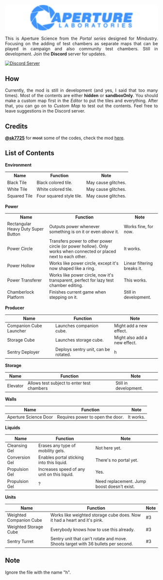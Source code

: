 <p align=center> <img alt="Icon" src="sprites-override/ui/logo.png"> </p>

<p align=justify>
This is Aperture Science from the <i>Portal series</i> designed for Mindustry. Focusing on the adding of test chambers as separate maps that can be played in campaign and also community test chambers. Still in development. Join the <b>Discord</b> server for updates.
</p>
<p align=left>
<a href="https://discord.gg/RCCVQFW">
   <img alt="Discord Server" src="https://discord.com/assets/e4923594e694a21542a489471ecffa50.svg" width=110 length=140>
</a>
</p>

## How

<p align=justify>Currently, the mod is still in development (and yes, I said that too many times). Most of the contents are either <b>hidden</b> or <b>sandboxOnly</b>. You should make a custom map first in the <i>Editor</i> to put the tiles and everything. After that, you can go on to <i>Custom Map</i> to test out the contents. Feel free to leave suggestions in the Discord server.</p>

## Credits

[**@sk7725**](https://github.com/sk7725) for ~~most~~ some of the codes, check the mod [here](https://github.com/sk7725/Commandblocks).

## List of Contents
   
**Environment**
<table>
<thead>
  <tr>
    <th>Name</th>
    <th>Function</th>
    <th>Note</th>
  </tr>
  <tr>
    <td>Black Tile</td>
    <td>Black colored tile.</td>
    <td>May cause glitches.</td>
  </tr>
  <tr>
    <td>White Tile</td>
    <td>White colored tile.</td>
    <td>May cause glitches.</td>
  </tr>
  <tr>
    <td>Squared Tile</td>
    <td>Four squared style tile.</td>
    <td>May cause glitches.</td>
  </tr>
</thead>
</table>

**Power**
<table>
<thead>
  <tr>
    <th>Name</th>
    <th>Function</th>
    <th>Note</th>
  </tr>
  <tr>
    <td>Rectangular Heavy Duty Super Button</td>
    <td>Outputs power whenever something is on it or even <span style="font-style:italic">above</span><span style="font-style:normal"> it.</span></td>
    <td>Works fine, for now.</td>
  </tr>
  <tr>
    <td>Power Circle</td>
    <td>Transfers power to other power circle (or power hollow). Only works when connected or placed next to each other.</td>
    <td>It works.</td>
  </tr>
  <tr>
    <td>Power Hollow</td>
    <td>Works like power circle, except it's now shaped like a ring.</td>
    <td>Linear filtering breaks it.</td>
  </tr>
  <tr>
    <td>Power Transferer</td>
    <td>Works like power circle, now it's transparent, perfect for lazy test chamber editing.</td>
    <td>This works.</td>
  </tr>
  <tr>
    <td>Chamberlock Platform</td>
    <td>Finishes current game when stepping on it.</td>
    <td>Still in development.</td>
</thead>
</table>

**Producer**
<table>
<thead>
  <tr>
    <th>Name</th>
    <th>Function</th>
    <th>Note</th>
  </tr>
</thead>
<tbody>
  <tr>
    <td>Companion Cube Launcher</td>
    <td>Launches companion cube.</td>
    <td>Might add a new effect.</td>
  </tr>
  <tr>
    <td>Storage Cube</td>
    <td>Launches storage cube.</td>
    <td>Might also add a new effect.</td>
  </tr>
  <tr>
    <td>Sentry Deployer</td>
    <td>Deploys sentry unit, can be rotated.</td>
    <td>h</td>
  </tr>
</tbody>
</table>

**Storage**
<table>
<thead>
  <tr>
    <th>Name</th>
    <th>Function</th>
    <th>Note</th>
  </tr>
</thead>
<tbody>
  <tr>
    <td>Elevator</td>
    <td>Allows test subject to enter test chambers</td>
    <td>Still in development.</td>
  </tr>
</tbody>
</table>

**Walls**
<table>
<thead>
  <tr>
    <th>Name</th>
    <th>Function</th>
    <th>Note</th>
  </tr>
</thead>
<tbody>
  <tr>
    <td>Aperture Science Door</td>
    <td>Requires power to open the door.</td>
    <td>It works.</td>
  </tr>
</tbody>
</table>

**Liquids**
<table>
<thead>
  <tr>
    <th>Name</th>
    <th>Function</th>
    <th>Note</th>
  </tr>
</thead>
<tbody>
  <tr>
    <td>Cleansing Gel</td>
    <td>Erases any type of mobility gels.</td>
    <td>Not here yet.</td>
  </tr>
  <tr>
    <td>Conversion Gel</td>
    <td>Enables portal sticking into this liquid.</td>
    <td>There's no portal yet.</td>
  </tr>
  <tr>
    <td>Propulsion Gel</td>
    <td>Increases speed of any unit on this liquid.</td>
    <td>Yes.</td>
  </tr>
  <tr>
    <td>Propulsion Gel</td>
    <td>?</td>
    <td>Need replacement. Jump boost doesn't exist.</td>
  </tr>
</tbody>
</table>

**Units**
<table>
<thead>
  <tr>
    <th>Name</th>
    <th>Function</th>
    <th>Note</th>
  </tr>
</thead>
<tbody>
  <tr>
    <td>Weighted Companion Cube</td>
    <td>Works like weighted storage cube does. Now it had a heart and it's pink.</td>
    <td>#3</td>
  </tr>
  <tr>
    <td>Weighted Storage Cube</td>
    <td>Everybody knows how to use this already.</td>
    <td>#3</td>
  </tr>
  <tr>
    <td>Sentry Turret</td>
    <td>Sentry unit that can't rotate and move. Shoots target with 36 bullets per second.</td>
    <td>#3</td>
  </tr>
</tbody>
</table>

## Note

Ignore the file with the name "h".









